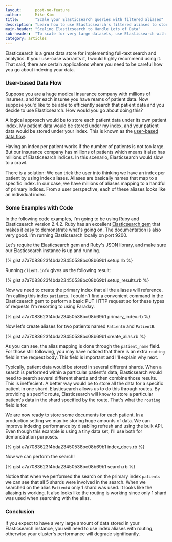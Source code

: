 ```yaml
---
layout:      post-no-feature
author:      Mike Kim
title:       "Scale your Elasticsearch queries with filtered aliases"
description: "Learn how to use Elasticsearch's filtered aliases to store and search very large datasets efficiently with a demonstration in the Ruby programming language."
main-header: "Scaling Elasticsearch to Handle Lots of Data"
sub-header:  "To scale for very large datasets, use Elasticsearch with filtered aliases"
category: articles
---
```


Elasticsearch is a great data store for implementing full-text search and analytics. If your use-case warrants it, I would highly recommend using it. That said, there are certain applications where you need to be careful how you go about indexing your data.

### User-based Data Flow

Suppose you are a huge medical insurance company with millions of insurees, and for each insuree you have reams of patient data. Now suppose you'd like to be able to efficiently search that patient data and you decide to use Elasticsearch. How would you go about doing this?

A logical approach would be to store each patient data under its own patient index. My patient data would be stored under my index, and your patient data would be stored under your index. This is known as the [user-based data flow](https://www.elastic.co/guide/en/elasticsearch/guide/current/user-based.html).

Having an index per patient works if the number of patients is not too large. But our insurance company has millions of patients which means it also has millions of Elasticsearch indices. In this scenario, Elasticsearch would slow to a crawl.

There is a solution: We can trick the user into thinking we have an index per patient by using index aliases. Aliases are basically names that map to a specific index. In our case, we have millions of aliases mapping to a handful of primary indices. From a user perspective, each of these aliases looks like an individual index.

### Some Examples with Code

In the following code examples, I'm going to be using Ruby and Elasticsearch version 2.4.2. Ruby has an excellent [Elasticsearch gem](https://github.com/elastic/elasticsearch-ruby) that makes it easy to demonstrate what's going on. The documentation is also very good. I'm running Elasticsearch locally on port 9200.

Let's require the Elasticsearch gem and Ruby's JSON library, and make sure our Elasticsearch instance is up and running.

{% gist a7a7083623f4bda23450538bc08b69b1 setup.rb %}

Running ```client.info``` gives us the following result:

{% gist a7a7083623f4bda23450538bc08b69b1 setup_results.rb %}

Now we need to create the primary index that all the aliases will reference. I'm calling this index ```patients```. I couldn't find a convenient command in the Elasticsearch gem to perform a basic PUT HTTP request so for these types of requests I'm resorting to using Faraday.

{% gist a7a7083623f4bda23450538bc08b69b1 primary_index.rb %}

Now let's create aliases for two patients named ```PatientA``` and ```PatientB```.

{% gist a7a7083623f4bda23450538bc08b69b1 create_alias.rb %}

As you can see, the alias mapping is done through the ```patient_name``` field. For those still following, you may have noticed that there is an extra ```routing``` field in the request body. This field is important and I'll explain why next.

Typically, patient data would be stored in several different shards. When a search is performed within a particular patient's data, Elasticsearch would need to search several different shards and then combine those results. This is ineffecient. A better way would be to store all the data for a specific patient in one shard. Elasticsearch allows us to do this through routes. By providing a specific route, Elasticsearch will know to store a particular patient's data in the shard specified by the route. That's what the ```routing``` field is for.

We are now ready to store some documents for each patient. In a production setting we may be storing huge amounts of data. We can improve indexing performance by disabling refresh and using the bulk API. Even though this example is using a tiny data set, I'll use both for demonstration purposes.

{% gist a7a7083623f4bda23450538bc08b69b1 index_docs.rb %}

Now we can perform the search!

{% gist a7a7083623f4bda23450538bc08b69b1 search.rb %}

Notice that when we performed the search on the primary index ```patients``` we can see that all 5 shards were involved in the search. When we searched on the alias ```PatientA``` only 1 shard was used. It looks like the aliasing is working. It also looks like the routing is working since only 1 shard was used when searching with the alias.

### Conclusion

If you expect to have a very large amount of data stored in your Elasticsearch instance, you will need to use index aliases with routing, otherwise your cluster's performance will degrade significantly.
